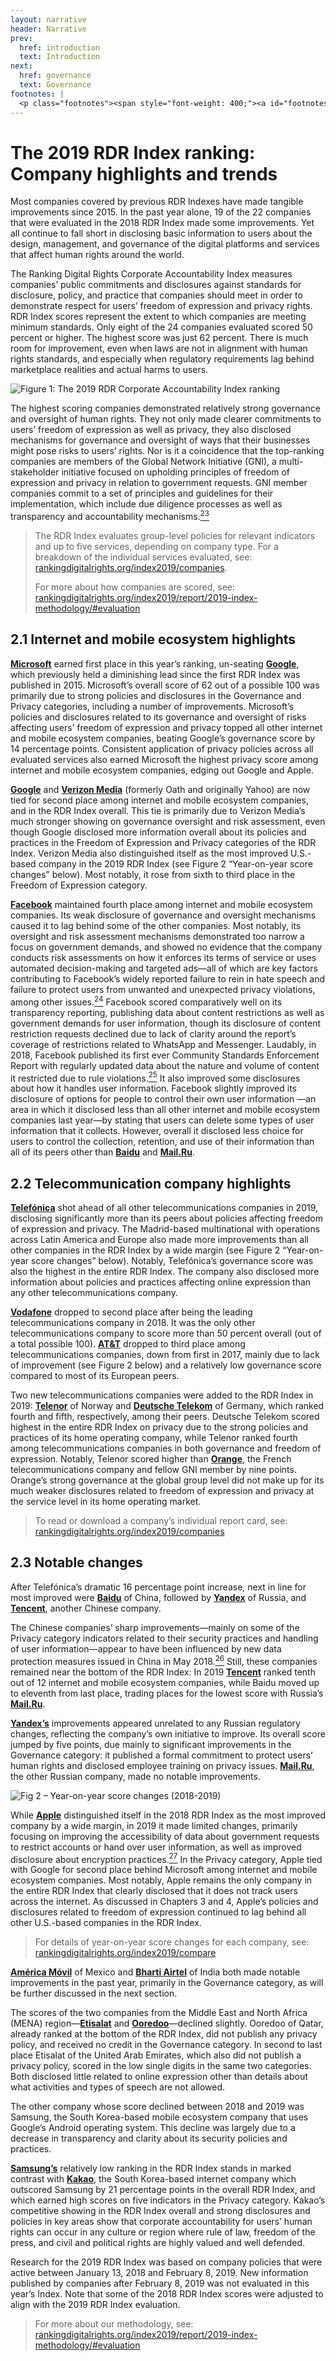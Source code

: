 ```yaml
---
layout: narrative
header: Narrative
prev:
  href: introduction
  text: Introduction
next:
  href: governance
  text: Governance
footnotes: | 
  <p class="footnotes"><span style="font-weight: 400;"><a id="footnotes"></a>[23]</span> &ldquo;The GNI Principles,&rdquo; Global Network Initiative, accessed April 22, 2019, <a href="https://globalnetworkinitiative.org/gni-principles/" target="_blank" rel="noopener">globalnetworkinitiative.org/gni-principles/</a>.&nbsp;</p><p class="footnotes"><span style="font-weight: 400;">[24]</span> &ldquo;Facebook says it was &lsquo;too slow&rsquo; to fight hate speech in Myanmar,&rdquo; Reuters, August 16, 2018, <a href="https://www.cnbc.com/2018/08/16/facebook-says-it-was-too-slow-to-fight-hate-speech-in-myanmar.html" target="_blank" rel="noopener">www.cnbc.com/2018/08/16/facebook-says-it-was-too-slow-to-fight-hate-speech-in-myanmar.html</a>; Ariana Tobin, Madeleine Varner, and Julia Angwin, &ldquo;Facebook&rsquo;s Uneven Enforcement of Hate Speech Rules Allows Vile Posts to Stay Up,&rdquo; ProPublica, December 28, 2017, <a href="https://www.propublica.org/article/facebook-enforcement-hate-speech-rules-mistakes" target="_blank" rel="noopener">www.propublica.org/article/facebook-enforcement-hate-speech-rules-mistakes</a>; Michelle Castillo, &ldquo;Facebook&rsquo;s Mark Zuckerberg: &lsquo;I&rsquo;m responsible for what happened&rsquo; with data privacy issues,&rdquo; CNBC, April 4, 2018, <a href="http://www.cnbc.com/2018/04/04/mark-zuckerberg-facebook-user-privacy-issues-my-mistake.html" target="_blank" rel="noopener">www.cnbc.com/2018/04/04/mark-zuckerberg-facebook-user-privacy-issues-my-mistake.html</a>.</p><p class="footnotes"><span style="font-weight: 400;">[25]</span> &ldquo;Community Standards Enforcement Report,&rdquo; Facebook, accessed April 22, 2019, <a href="https://transparency.facebook.com/community-standards-enforcement" target="_blank" rel="noopener">transparency.facebook.com/community-standards-enforcement</a>.&nbsp;</p><p class="footnotes"><span style="font-weight: 400;">[26]</span> &ldquo;National Standards on Information Security Technology &ndash; Personal Information Security Specification GB/T 35273-2017 (&ldquo;PI Specification&rdquo;),&rdquo; (Standardization Administration of China, May 2018), <a href="http://www.gb688.cn/bzgk/gb/newGbInfo?hcno=4FFAA51D63BA21B9EE40C51DD3CC40BE">www.gb688.cn/bzgk/gb/newGbInfo?hcno=4FFAA51D63BA21B9EE40C51DD3CC40BE</a></p><p class="footnotes"><span style="font-weight: 400;">[27]</span> &ldquo;Year-on-year Comparison,&rdquo; 2018 Ranking Digital Rights Corporate Accountability Index, <a href="/index2018/compare/" target="_blank" rel="noopener">rankingdigitalrights.org/index2018/compare</a></p>
---
```

The 2019 RDR Index ranking: Company highlights and trends
=========================================================

Most companies covered by previous RDR Indexes have made tangible improvements since 2015. In the past year alone, 19 of the 22 companies that were evaluated in the 2018 RDR Index made some improvements. Yet all continue to fall short in disclosing basic information to users about the design, management, and governance of the digital platforms and services that affect human rights around the world.

The Ranking Digital Rights Corporate Accountability Index measures companies’ public commitments and disclosures against standards for disclosure, policy, and practice that companies should meet in order to demonstrate respect for users’ freedom of expression and privacy rights. RDR Index scores represent the extent to which companies are meeting minimum standards. Only eight of the 24 companies evaluated scored 50 percent or higher. The highest score was just 62 percent. There is much room for improvement, even when laws are not in alignment with human rights standards, and especially when regulatory requirements lag behind marketplace realities and actual harms to users.

![Figure 1: The 2019 RDR Corporate Accountability Index ranking ](/index2018/assets/graphics/content/fig_01.png)

The highest scoring companies demonstrated relatively strong governance and oversight of human rights. They not only made clearer commitments to users’ freedom of expression as well as privacy, they also disclosed mechanisms for governance and oversight of ways that their businesses might pose risks to users’ rights. Nor is it a coincidence that the top-ranking companies are members of the Global Network Initiative (GNI), a multi-stakeholder initiative focused on upholding principles of freedom of expression and privacy in relation to government requests. GNI member companies commit to a set of principles and guidelines for their implementation, which include due diligence processes as well as transparency and accountability mechanisms.[<sup>23</sup>](#footnotes)

> The RDR Index evaluates group-level policies for relevant indicators and up to five services, depending on company type. For a breakdown of the individual services evaluated, see: [rankingdigitalrights.org/index2019/companies](/index2019/companies "https://rankingdigitalrights.org/index2019/companies").
> 
> For more about how companies are scored, see: [rankingdigitalrights.org/index2019/report/2019-index-methodology/#evaluation](/index2019/report/2019-index-methodology/#evaluation%20)

2.1 Internet and mobile ecosystem highlights
--------------------------------------------

[**Microsoft**](/index2019/companies/microsoft) earned first place in this year’s ranking, un-seating [**Google**](/index2019/companies/google), which previously held a diminishing lead since the first RDR Index was published in 2015. Microsoft’s overall score of 62 out of a possible 100 was primarily due to strong policies and disclosures in the Governance and Privacy categories, including a number of improvements. Microsoft’s policies and disclosures related to its governance and oversight of risks affecting users’ freedom of expression and privacy topped all other internet and mobile ecosystem companies, beating Google’s governance score by 14 percentage points. Consistent application of privacy policies across all evaluated services also earned Microsoft the highest privacy score among internet and mobile ecosystem companies, edging out Google and Apple.

[**Google**](/index2019/companies/google) and [**Verizon Media**](/index2019/companies/verizonmedia) (formerly Oath and originally Yahoo) are now tied for second place among internet and mobile ecosystem companies, and in the RDR Index overall. This tie is primarily due to Verizon Media’s much stronger showing on governance oversight and risk assessment, even though Google disclosed more information overall about its policies and practices in the Freedom of Expression and Privacy categories of the RDR Index. Verizon Media also distinguished itself as the most improved U.S.-based company in the 2019 RDR Index (see Figure 2 “Year-on-year score changes” below). Most notably, it rose from sixth to third place in the Freedom of Expression category.

[**Facebook**](/index2019/companies/facebook) maintained fourth place among internet and mobile ecosystem companies. Its weak disclosure of governance and oversight mechanisms caused it to lag behind some of the other companies. Most notably, its oversight and risk assessment mechanisms demonstrated too narrow a focus on government demands, and showed no evidence that the company conducts risk assessments on how it enforces its terms of service or uses automated decision-making and targeted ads—all of which are key factors contributing to Facebook’s widely reported failure to rein in hate speech and failure to protect users from unwanted and unexpected privacy violations, among other issues.[<sup>24</sup>](#footnotes) Facebook scored comparatively well on its transparency reporting, publishing data about content restrictions as well as government demands for user information, though its disclosure of content restriction requests declined due to lack of clarity around the report’s coverage of restrictions related to WhatsApp and Messenger. Laudably, in 2018, Facebook published its first ever Community Standards Enforcement Report with regularly updated data about the nature and volume of content it restricted due to rule violations.[<sup>25</sup>](#footnotes) It also improved some disclosures about how it handles user information. Facebook slightly improved its disclosure of options for people to control their own user information —an area in which it disclosed less than all other internet and mobile ecosystem companies last year—by stating that users can delete some types of user information that it collects. However, overall it disclosed less choice for users to control the collection, retention, and use of their information than all of its peers other than [**Baidu**](/index2019/companies/baidu) and [**Mail.Ru**](/index2019/companies/mailru).

2.2 Telecommunication company highlights
----------------------------------------

[**Telefónica**](/index2019/companies/telefonica) shot ahead of all other telecommunications companies in 2019, disclosing significantly more than its peers about policies affecting freedom of expression and privacy. The Madrid-based multinational with operations across Latin America and Europe also made more improvements than all other companies in the RDR Index by a wide margin (see Figure 2 “Year-on-year score changes” below). Notably, Telefónica’s governance score was also the highest in the entire RDR Index. The company also disclosed more information about policies and practices affecting online expression than any other telecommunications company.

[**Vodafone**](/index2019/companies/vodafone) dropped to second place after being the leading telecommunications company in 2018. It was the only other telecommunications company to score more than 50 percent overall (out of a total possible 100). [**AT&T**](/index2019/companies/att) dropped to third place among telecommunications companies, down from first in 2017, mainly due to lack of improvement (see Figure 2 below) and a relatively low governance score compared to most of its European peers.

Two new telecommunications companies were added to the RDR Index in 2019: [**Telenor**](/index2019/companies/telenor) of Norway and [**Deutsche Telekom**](/index2019/companies/deutschetelekom) of Germany, which ranked fourth and fifth, respectively, among their peers. Deutsche Telekom scored highest in the entire RDR Index on privacy due to the strong policies and practices of its home operating company, while Telenor ranked fourth among telecommunications companies in both governance and freedom of expression. Notably, Telenor scored higher than [**Orange**](/index2019/companies/orange), the French telecommunications company and fellow GNI member by nine points. Orange’s strong governance at the global group level did not make up for its much weaker disclosures related to freedom of expression and privacy at the service level in its home operating market.

> To read or download a company’s individual report card, see: [rankingdigitalrights.org/index2019/companies](/index2019/companies)

2.3 Notable changes
-------------------

After Telefónica’s dramatic 16 percentage point increase, next in line for most improved were [**Baidu**](/index2019/companies/baidu) of China, followed by [**Yandex**](/index2019/companies/yandex) of Russia, and [**Tencent**](/index2019/companies/tencent), another Chinese company.

The Chinese companies’ sharp improvements—mainly on some of the Privacy category indicators related to their security practices and handling of user information—appear to have been influenced by new data protection measures issued in China in May 2018.[<sup>26</sup>](#footnotes) Still, these companies remained near the bottom of the RDR Index: In 2019 [**Tencent**](/index2019/companies/tencent) ranked tenth out of 12 internet and mobile ecosystem companies, while Baidu moved up to eleventh from last place, trading places for the lowest score with Russia’s [**Mail.Ru**](/index2019/companies/mailru).

[**Yandex’s**](/index2019/companies/yandex) improvements appeared unrelated to any Russian regulatory changes, reflecting the company’s own initiative to improve. Its overall score jumped by five points, due mainly to significant improvements in the Governance category: it published a formal commitment to protect users’ human rights and disclosed employee training on privacy issues. [**Mail.Ru**](/index2019/companies/mailru), the other Russian company, made no notable improvements.

![Fig 2 – Year-on-year score changes (2018-2019)](/index2018/assets/graphics/content/fig_02.png)

While [**Apple**](/index2019/companies/apple) distinguished itself in the 2018 RDR Index as the most improved company by a wide margin, in 2019 it made limited changes, primarily focusing on improving the accessibility of data about government requests to restrict accounts or hand over user information, as well as improved disclosure about encryption practices.[<sup>27</sup>](#footnotes) In the Privacy category, Apple tied with Google for second place behind Microsoft among internet and mobile ecosystem companies. Most notably, Apple remains the only company in the entire RDR Index that clearly disclosed that it does not track users across the internet. As discussed in Chapters 3 and 4, Apple’s policies and disclosures related to freedom of expression continued to lag behind all other U.S.-based companies in the RDR Index.

> For details of year-on-year score changes for each company, see: [rankingdigitalrights.org/index2019/compare](/index2019/compare)

[**América Móvil**](/index2019/companies/americamovil) of Mexico and [**Bharti Airtel**](/index2019/companies/bhartiairtel) of India both made notable improvements in the past year, primarily in the Governance category, as will be further discussed in the next section.

The scores of the two companies from the Middle East and North Africa (MENA) region—[**Etisalat**](/index2019/companies/etisalat) and [**Ooredoo**](/index2019/companies/ooredoo)—declined slightly. Ooredoo of Qatar, already ranked at the bottom of the RDR Index, did not publish any privacy policy, and received no credit in the Governance category. In second to last place Etisalat of the United Arab Emirates, which also did not publish a privacy policy, scored in the low single digits in the same two categories. Both disclosed little related to online expression other than details about what activities and types of speech are not allowed.

The other company whose score declined between 2018 and 2019 was Samsung, the South Korea-based mobile ecosystem company that uses Google’s Android operating system. This decline was largely due to a decrease in transparency and clarity about its security policies and practices.

[**Samsung’s**](/index2019/companies/samsung) relatively low ranking in the RDR Index stands in marked contrast with [**Kakao**](/index2019/companies/kakao), the South Korea-based internet company which outscored Samsung by 21 percentage points in the overall RDR Index, and which earned high scores on five indicators in the Privacy category. Kakao’s competitive showing in the RDR Index overall and strong disclosures and policies in key areas show that corporate accountability for users’ human rights can occur in any culture or region where rule of law, freedom of the press, and civil and political rights are highly valued and well defended.

Research for the 2019 RDR Index was based on company policies that were active between January 13, 2018 and February 8, 2019. New information published by companies after February 8, 2019 was not evaluated in this year’s Index. Note that some of the 2018 RDR Index scores were adjusted to align with the 2019 RDR Index evaluation.

> For more about our methodology, see:  
> [rankingdigitalrights.org/index2019/report/2019-index-methodology/#evaluation](/index2019/report/2019-index-methodology/#evaluation)